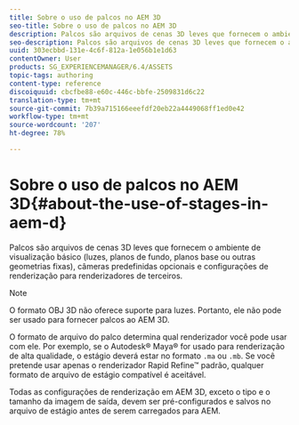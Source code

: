 ```yaml
---
title: Sobre o uso de palcos no AEM 3D
seo-title: Sobre o uso de palcos no AEM 3D
description: Palcos são arquivos de cenas 3D leves que fornecem o ambiente de visualização básico (luzes, planos de fundo, planos base ou outras geometrias fixas), câmeras predefinidas opcionais e configurações de renderização para renderizadores de terceiros.
seo-description: Palcos são arquivos de cenas 3D leves que fornecem o ambiente de visualização básico (luzes, planos de fundo, planos base ou outras geometrias fixas), câmeras predefinidas opcionais e configurações de renderização para renderizadores de terceiros.
uuid: 303ecbbd-131e-4c6f-812a-1e056b1e1d63
contentOwner: User
products: SG_EXPERIENCEMANAGER/6.4/ASSETS
topic-tags: authoring
content-type: reference
discoiquuid: cbcfbe88-e60c-446c-bbfe-2509831d6c22
translation-type: tm+mt
source-git-commit: 7b39a715166eeefdf20eb22a4449068ff1ed0e42
workflow-type: tm+mt
source-wordcount: '207'
ht-degree: 78%

---
```



# Sobre o uso de palcos no AEM 3D{#about-the-use-of-stages-in-aem-d}

Palcos são arquivos de cenas 3D leves que fornecem o ambiente de visualização básico (luzes, planos de fundo, planos base ou outras geometrias fixas), câmeras predefinidas opcionais e configurações de renderização para renderizadores de terceiros.

>[!NOTE]
>
>O formato OBJ 3D não oferece suporte para luzes. Portanto, ele não pode ser usado para fornecer palcos ao AEM 3D.

O formato de arquivo do palco determina qual renderizador você pode usar com ele. Por exemplo, se o Autodesk® Maya® for usado para renderização de alta qualidade, o estágio deverá estar no formato `.ma` ou `.mb`. Se você pretende usar apenas o renderizador Rapid Refine™ padrão, qualquer formato de arquivo de estágio compatível é aceitável.

Todas as configurações de renderização em AEM 3D, exceto o tipo e o tamanho da imagem de saída, devem ser pré-configurados e salvos no arquivo de estágio antes de serem carregados para AEM.


